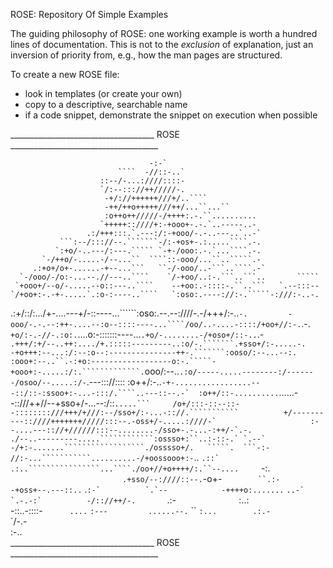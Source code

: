 ROSE: Repository Of Simple Examples

The guiding philosophy of ROSE: one working example is worth a hundred lines of documentation.  This is not to the *exclusion* of explanation, just an inversion of priority from, e.g., how the man pages are structured.

To create a new ROSE file:

- look in templates (or create your own)
- copy to a descriptive, searchable name
- if a code snippet, demonstrate the snippet on execution when possible



____________________________________ ROSE _____________________________________

                                   -:-`                                         
                            ````  -//::-..`                                     
                        ::--/-...:////::::-                                     
                        `/:--::://++/////-.                                     
                         -+/://++++++///+/..````                                
                         -++/++o+++++///++/...``...``                           
                         :o++o++/////-/++++:.-.``..........                     
                        `+++++::////+:-+ooo+-.-.`..-----..-                     
                     .:/+++:::.`.---:/:-+ooo/-.-..---..`..-`                    
               ```:--/::://--.```````-/:-+os+-.:.....````.-.                    
              `:+o/-..---/:---.````` `-+-/ooo:.-.`...````.-.                    
           `-/++o/-.....-/--...``  ````::-ooo/...``..`````.-                    
         .:+o+/o+-......-+--...```   ``-/-ooo/..-```..````.-`                   
      `-/ooo/-/o:-...--.//---..````    `/-+oo/..:-.```..```..       `````       
     `+ooo+/--o/-.....--o::---..````    --+oo:.-::::-.``..```   `.--:::--       
    `/+oo+:-.-+-.....`.:o-:----..````   `:oso:.----://:-.`````-:///:-..-.       
  .:+/::/:.../+-....---+/-::----...``````:oso:.--.--:////-.-/+++/:-..`-.        
 -ooo/-.-.--:++-....--:o--::::----...````/oo/..-....-::::/+oo+//:-.`.-.         
 `+o/:-.-//-.:o:.`....o:-:::::::----...`.+o/-........-/+oso+/::-..`.-`          
  .+++/:+/--..++:..../+.:::::---------..:o/-.```````.+sso+/:-.....-.            
   -+o+++:--...:/:--:o--:---------------++-.```````:ooso/:--...--:.             
    :ooo+:--..``.-:+o:------------------o:-.`````-+ooo+:-.....:/:.`````````````.
    `ooo/:--..```.:o/-----.....--------:/-------/osoo/--.....:/-```.---::://::::
     :o++/:-..```-+-.................---::/::-:ssoo+:-...-:::/.````..---::--.-` 
     :o++/::-..........```......--::///++//--+sso+/-...--:/::```````.....```    
     /o+/:::-::--::--::::::::///+++/+///:--/sso+/:-...-:://.```````````         
     +/----------::////+++++++/////:::--.-oss+/-.....:////-`                    
     :--....---:://+//////:::--........-/sso+-.-...-:++/-`.-.                   
      ./--..---------.....````````````:ossso+:``..:-::-.` `.--`                 
      -/+:-.......``````````````````./osssso+/.   `````.  ```-:-                
      //:-...```````````..........-/+oossooo+:-```````..   ```.::`              
     .:..````````````````...````./oo+//+o++++/:.``--....     ```-:.             
     `                         .+sso/--:////::--.`-o+-`        ``.:-            
                              -+oss+--.---::..` .``:-`          `.`--           
                             -++++o:.......``  ``..-`           `.-.-:`         
                            -/:://++/-.       ``.:-`              `:..:         
                           -::..-::::-`      ....`                 `:---        
                           ......--.`      ``                       `:...       
                                                                     .:.-`      
                                                                     `/-.-      
                                                                       :-..     
____________________________________ ROSE _____________________________________